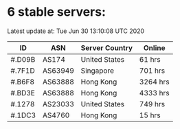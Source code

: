 # 6 stable servers:

Latest update at: Tue Jun 30 13:10:08 UTC 2020

| ID | ASN | Server Country | Online |
| -- | --- | -------------- | ------ |
| #.D09B | AS174 | United States | 61 hrs |
| #.7F1D | AS63949 | Singapore | 701 hrs |
| #.B6F8 | AS63888 | Hong Kong | 3264 hrs |
| #.BD3E | AS63888 | Hong Kong | 4333 hrs |
| #.1278 | AS23033 | United States | 749 hrs |
| #.1DC3 | AS4760 | Hong Kong | 15 hrs |

